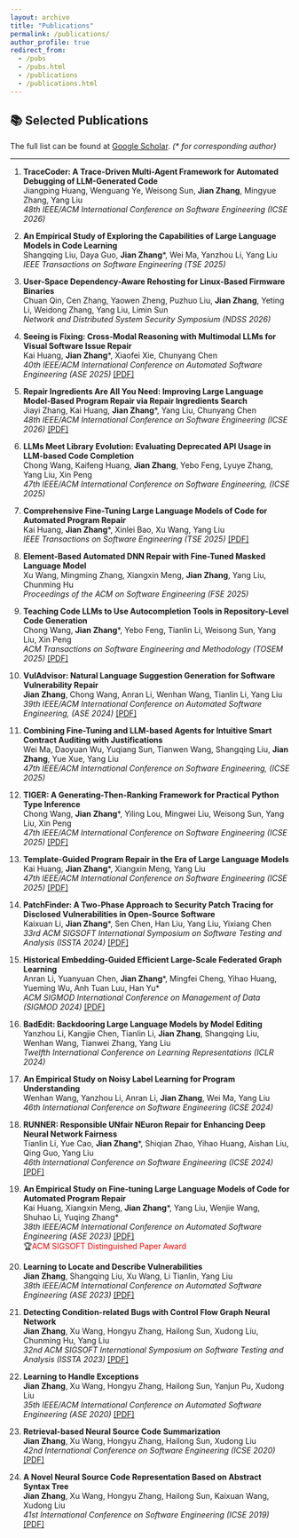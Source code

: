```yaml
---
layout: archive
title: "Publications"
permalink: /publications/
author_profile: true
redirect_from: 
  - /pubs
  - /pubs.html
  - /publications
  - /publications.html
---
```

## 📚 Selected Publications
The full list can be found at <a href="https://scholar.google.com/citations?user=ki1y5TQAAAAJ&hl=en">Google Scholar</a>. <i>(* for corresponding author)</i>

---
1. **TraceCoder: A Trace-Driven Multi-Agent Framework for Automated Debugging of LLM-Generated Code**  
   Jiangping Huang, Wenguang Ye, Weisong Sun, **Jian Zhang**, Mingyue Zhang, Yang Liu  
   *48th IEEE/ACM International Conference on Software Engineering (ICSE 2026)*
1. **An Empirical Study of Exploring the Capabilities of Large Language Models in Code Learning**  
   Shangqing Liu, Daya Guo, **Jian Zhang**\*, Wei Ma, Yanzhou Li, Yang Liu  
   *IEEE Transactions on Software Engineering (TSE 2025)*  
1. **User-Space Dependency-Aware Rehosting for Linux-Based Firmware Binaries**  
   Chuan Qin, Cen Zhang, Yaowen Zheng, Puzhuo Liu, **Jian Zhang**, Yeting Li, Weidong Zhang, Yang Liu, Limin Sun  
   *Network and Distributed System Security Symposium (NDSS 2026)* 
1. **Seeing is Fixing: Cross-Modal Reasoning with Multimodal LLMs for Visual Software Issue Repair**  
   Kai Huang, **Jian Zhang**\*, Xiaofei Xie, Chunyang Chen  
   *40th IEEE/ACM International Conference on Automated Software Engineering (ASE 2025)* [\[PDF\]](https://arxiv.org/pdf/2506.16136)
1. **Repair Ingredients Are All You Need: Improving Large Language Model-Based Program Repair via Repair Ingredients Search**  
   Jiayi Zhang, Kai Huang, **Jian Zhang**\*, Yang Liu, Chunyang Chen  
   *48th IEEE/ACM International Conference on Software Engineering (ICSE 2026)* [\[PDF\]](https://arxiv.org/pdf/2506.23100)
1. **LLMs Meet Library Evolution: Evaluating Deprecated API Usage in LLM-based Code Completion**  
   Chong Wang, Kaifeng Huang, **Jian Zhang**, Yebo Feng, Lyuye Zhang, Yang Liu, Xin Peng  
   *47th IEEE/ACM International Conference on Software Engineering, (ICSE 2025)*  
1. **Comprehensive Fine-Tuning Large Language Models of Code for Automated Program Repair**  
   Kai Huang, **Jian Zhang**\*, Xinlei Bao, Xu Wang, Yang Liu  
   *IEEE Transactions on Software Engineering (TSE 2025)* [\[PDF\]](http://zhangj111.github.io/files/TSE25_LLM4APR.pdf)
1. **Element-Based Automated DNN Repair with Fine-Tuned Masked Language Model**  
   Xu Wang, Mingming Zhang, Xiangxin Meng, **Jian Zhang**, Yang Liu, Chunming Hu  
   *Proceedings of the ACM on Software Engineering (FSE 2025)*
1. **Teaching Code LLMs to Use Autocompletion Tools in Repository-Level Code Generation**  
   Chong Wang, **Jian Zhang**\*, Yebo Feng, Tianlin Li, Weisong Sun, Yang Liu, Xin Peng  
   *ACM Transactions on Software Engineering and Methodology (TOSEM 2025)* [\[PDF\]](https://arxiv.org/pdf/2401.06391)
1. **VulAdvisor: Natural Language Suggestion Generation for Software Vulnerability Repair**  
   **Jian Zhang**, Chong Wang, Anran Li, Wenhan Wang, Tianlin Li, Yang Liu  
   *39th IEEE/ACM International Conference on Automated Software Engineering, (ASE 2024)* [\[PDF\]](http://zhangj111.github.io/files/ASE24_VulAdvisor.pdf)
1. **Combining Fine-Tuning and LLM-based Agents for Intuitive Smart Contract Auditing with Justifications**  
   Wei Ma, Daoyuan Wu, Yuqiang Sun, Tianwen Wang, Shangqing Liu, **Jian Zhang**, Yue Xue, Yang Liu  
   *47th IEEE/ACM International Conference on Software Engineering, (ICSE 2025)*  
1. **TIGER: A Generating-Then-Ranking Framework for Practical Python Type Inference**  
   Chong Wang, **Jian Zhang**\*, Yiling Lou, Mingwei Liu, Weisong Sun, Yang Liu, Xin Peng  
   *47th IEEE/ACM International Conference on Software Engineering (ICSE 2025)* [\[PDF\]](https://arxiv.org/pdf/2407.02095)

1. **Template-Guided Program Repair in the Era of Large Language Models**  
   Kai Huang, **Jian Zhang**\*, Xiangxin Meng, Yang Liu  
   *47th IEEE/ACM International Conference on Software Engineering (ICSE 2025)* [\[PDF\]](http://zhangj111.github.io/files/ICSE25_NTR.pdf)

1. **PatchFinder: A Two-Phase Approach to Security Patch Tracing for Disclosed Vulnerabilities in Open-Source Software**  
   Kaixuan Li, **Jian Zhang**\*, Sen Chen, Han Liu, Yang Liu, Yixiang Chen  
   *33rd ACM SIGSOFT International Symposium on Software Testing and Analysis (ISSTA 2024)* [\[PDF\]](https://dl.acm.org/doi/pdf/10.1145/3650212.3680305)

1. **Historical Embedding-Guided Efficient Large-Scale Federated Graph Learning**  
   Anran Li, Yuanyuan Chen, **Jian Zhang**\*, Mingfei Cheng, Yihao Huang, Yueming Wu, Anh Tuan Luu, Han Yu\*  
   *ACM SIGMOD International Conference on Management of Data (SIGMOD 2024)* [\[PDF\]](https://dl.acm.org/doi/pdf/10.1145/3654947)

1. **BadEdit: Backdooring Large Language Models by Model Editing**  
   Yanzhou Li, Kangjie Chen, Tianlin Li, **Jian Zhang**, Shangqing Liu, Wenhan Wang, Tianwei Zhang, Yang Liu  
   *Twelfth International Conference on Learning Representations (ICLR 2024)*

1. **An Empirical Study on Noisy Label Learning for Program Understanding**  
   Wenhan Wang, Yanzhou Li, Anran Li, **Jian Zhang**, Wei Ma, Yang Liu  
   *46th International Conference on Software Engineering (ICSE 2024)*

1. **RUNNER: Responsible UNfair NEuron Repair for Enhancing Deep Neural Network Fairness**  
   Tianlin Li, Yue Cao, **Jian Zhang**\*, Shiqian Zhao, Yihao Huang, Aishan Liu, Qing Guo, Yang Liu  
   *46th International Conference on Software Engineering (ICSE 2024)* [\[PDF\]](http://zhangj111.github.io/files/ICSE24_RUNNER.pdf)

1. **An Empirical Study on Fine-tuning Large Language Models of Code for Automated Program Repair**  
   Kai Huang, Xiangxin Meng, **Jian Zhang**\*, Yang Liu, Wenjie Wang, Shuhao Li, Yuqing Zhang\*  
   *38th IEEE/ACM International Conference on Automated Software Engineering (ASE 2023)* [\[PDF\]](http://zhangj111.github.io/files/ASE23_APR_Study.pdf)  
   🏆<font color="red">ACM SIGSOFT Distinguished Paper Award</font>

1. **Learning to Locate and Describe Vulnerabilities**  
   **Jian Zhang**, Shangqing Liu, Xu Wang, Li Tianlin, Yang Liu  
   *38th IEEE/ACM International Conference on Automated Software Engineering (ASE 2023)* [\[PDF\]](http://zhangj111.github.io/files/ASE23_VulTeller.pdf)

1. **Detecting Condition-related Bugs with Control Flow Graph Neural Network**  
   **Jian Zhang**, Xu Wang, Hongyu Zhang, Hailong Sun, Xudong Liu, Chunming Hu, Yang Liu  
   *32nd ACM SIGSOFT International Symposium on Software Testing and Analysis (ISSTA 2023)* [\[PDF\]](http://zhangj111.github.io/files/ISSTA23_CFGNN.pdf)

1. **Learning to Handle Exceptions**  
   **Jian Zhang**, Xu Wang, Hongyu Zhang, Hailong Sun, Yanjun Pu, Xudong Liu  
   *35th IEEE/ACM International Conference on Automated Software Engineering (ASE 2020)* [\[PDF\]](http://zhangj111.github.io/files/ASE20_Nexgen.pdf)

1. **Retrieval-based Neural Source Code Summarization**  
   **Jian Zhang**, Xu Wang, Hongyu Zhang, Hailong Sun, Xudong Liu  
   *42nd International Conference on Software Engineering (ICSE 2020)* [\[PDF\]](http://zhangj111.github.io/files/ICSE20_Rencos.pdf)

1. **A Novel Neural Source Code Representation Based on Abstract Syntax Tree**  
   **Jian Zhang**, Xu Wang, Hongyu Zhang, Hailong Sun, Kaixuan Wang, Xudong Liu  
   *41st International Conference on Software Engineering (ICSE 2019)* [\[PDF\]](http://zhangj111.github.io/files/ICSE19_ASTNN.pdf)
